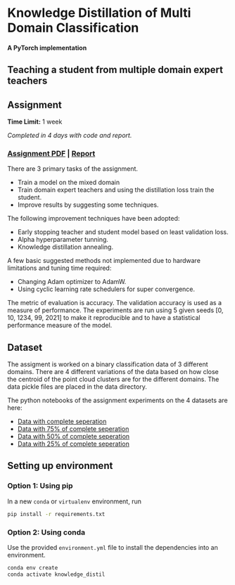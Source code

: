 # Knowledge Distillation of Multi Domain Classification
#### A PyTorch implementation
## Teaching a student from multiple domain expert teachers

## Assignment

__Time Limit:__ 1 week

_Completed in 4 days with code and report._

### [Assignment PDF](https://github.com/ankur-98/Multi-domain-Knowledge-Distillation/blob/master/MiniProject.pdf) | [Report]()

There are 3 primary tasks of the assignment.
* Train a model on the mixed domain
* Train domain expert teachers and using the distillation loss train the student.
* Improve results by suggesting some techniques.

The following improvement techniques have been adopted:
* Early stopping teacher and student model based on least validation loss.
* Alpha hyperparameter tunning.
* Knowledge distillation annealing.

A few basic suggested methods not implemented due to hardware limitations and tuning time required:
* Changing Adam optimizer to AdamW.
* Using cyclic learning rate schedulers for super convergence.

The metric of evaluation is accuracy. The validation accuracy is used as a measure of performance. The experiments are run using 5 given seeds [0, 10, 1234, 99, 2021] to make it reproducible and to have a statistical performance measure of the model.

## Dataset

The assigment is worked on a binary classification data of 3 different domains. There are 4 different variations of the data based on how close the centroid of the point cloud clusters are for the different domains. The data pickle files are placed in the data directory.

The python notebooks of the assignment experiments on the 4 datasets are here:
* [Data with complete seperation](https://github.com/ankur-98/Multi-domain-Knowledge-Distillation/blob/master/MiniProject_d1.00.ipynb)
* [Data with 75% of complete seperation](https://github.com/ankur-98/Multi-domain-Knowledge-Distillation/blob/master/MiniProject_d0.75.ipynb)
* [Data with 50% of complete seperation](https://github.com/ankur-98/Multi-domain-Knowledge-Distillation/blob/master/MiniProject_d0.50.ipynb)
* [Data with 25% of complete seperation](https://github.com/ankur-98/Multi-domain-Knowledge-Distillation/blob/master/MiniProject_d0.25.ipynb)

## Setting up environment
### Option 1: Using pip

In a new `conda` or `virtualenv` environment, run

```bash
pip install -r requirements.txt
```

### Option 2: Using conda

Use the provided `environment.yml` file to install the dependencies into an environment.

```bash
conda env create
conda activate knowledge_distil
```